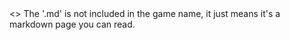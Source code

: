 <a id="games"/>
<<Navigation("Games", "Games")>>
The '.md' is not included in the game name, it just means it's a markdown page you can read.